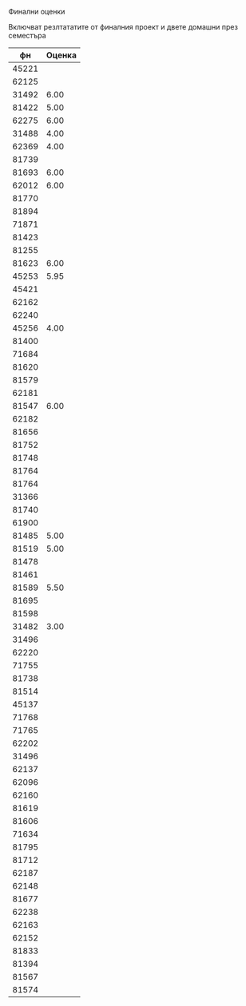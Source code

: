 Финални оценки 

Включват резлтататите от финалния проект и двете домашни през семестъра

|фн|Оценка|
|-----|--------------|
|45221||
|62125||
|31492|6.00|
|81422|5.00|
|62275|6.00|
|31488|4.00|
|62369|4.00|
|81739||
|81693|6.00|
|62012|6.00|
|81770||
|81894||
|71871||
|81423||
|81255||
|81623|6.00|
|45253|5.95|
|45421||
|62162||
|62240||
|45256|4.00|
|81400||
|71684||
|81620||
|81579||
|62181||
|81547|6.00|
|62182||
|81656||
|81752||
|81748||
|81764||
|81764||
|31366||
|81740||
|61900||
|81485|5.00|
|81519|5.00|
|81478||
|81461||
|81589|5.50|
|81695||
|81598||
|31482|3.00|
|31496||
|62220||
|71755||
|81738||
|81514||
|45137||
|71768||
|71765||
|62202||
|31496||
|62137||
|62096||
|62160||
|81619||
|81606||
|71634||
|81795||
|81712||
|62187||
|62148||
|81677||
|62238||
|62163||
|62152||
|81833||
|81394||
|81567||
|81574||
